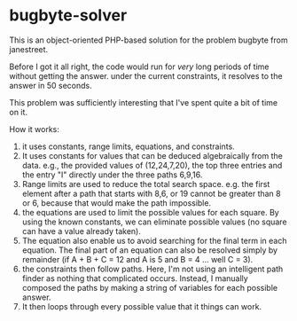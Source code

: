# bugbyte-solver

This is an object-oriented PHP-based solution for the problem bugbyte from janestreet.

Before I got it all right, the code would run for *very* long periods of time without getting the answer.
under the current constraints, it resolves to the answer in 50 seconds.

This problem was sufficiently interesting that I've spent quite a bit of time on it.

How it works:
1. it uses constants, range limits, equations, and constraints.
2. It uses constants for values that can be deduced algebraically from the data. e.g., the provided values of (12,24,7,20), the top three entries and the entry "I" directly under the three paths 6,9,16.
3. Range limits are used to reduce the total search space. e.g. the first element after a path that starts with 8,6, or 19 cannot be greater than 8 or 6, because that would make the path impossible.
4. the equations are used to limit the possible values for each square. By using the known constants, we can eliminate possible values (no square can have a value already taken).
5. The equation also enable us to avoid searching for the final term in each equation. The final part of an equation can also be resolved simply by remainder (if A + B + C = 12 and A is 5 and B = 4 ... well C = 3).
6. the constraints then follow paths. Here, I'm not using an intelligent path finder as nothing that complicated occurs. Instead, I manually composed the paths by making a string of variables for each possible answer.
7. It then loops through every possible value that it things can work.





